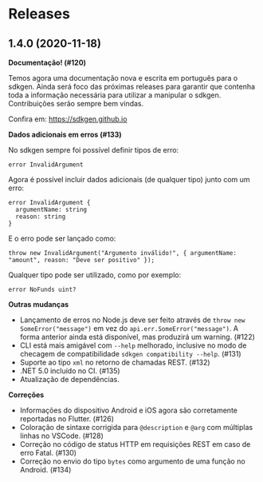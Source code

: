 # Releases

## 1.4.0 (2020-11-18)

**Documentação! (#120)**

Temos agora uma documentação nova e escrita em português para o sdkgen. Ainda será foco das próximas releases para garantir que contenha toda a informação necessária para utilizar a manipular o sdkgen. Contribuições serão sempre bem vindas.

Confira em: https://sdkgen.github.io

**Dados adicionais em erros (#133)**

No sdkgen sempre foi possível definir tipos de erro:

```
error InvalidArgument
```

Agora é possível incluir dados adicionais (de qualquer tipo) junto com um erro:

```
error InvalidArgument {
  argumentName: string
  reason: string
}
```

E o erro pode ser lançado como:

```
throw new InvalidArgument("Argumento inválido!", { argumentName: "amount", reason: "Deve ser positivo" });
```

Qualquer tipo pode ser utilizado, como por exemplo:

```
error NoFunds uint?
```

**Outras mudanças**

- Lançamento de erros no Node.js deve ser feito através de `throw new SomeError("message")` em vez do `api.err.SomeError("message")`. A forma anterior ainda está disponível, mas produzirá um warning. (#122)
- CLI está mais amigável com `--help` melhorado, inclusive no modo de checagem de compatibilidade `sdkgen compatibility --help`. (#131)
- Suporte ao tipo `xml` no retorno de chamadas REST. (#132)
- .NET 5.0 incluído no CI. (#135)
- Atualização de dependências.

**Correções**

- Informações do dispositivo Android e iOS agora são corretamente reportadas no Flutter. (#126)
- Coloração de sintaxe corrigida para `@description` e `@arg` com múltiplas linhas no VSCode. (#128)
- Correção no código de status HTTP em requisições REST em caso de erro Fatal. (#130)
- Correção no envio do tipo `bytes` como argumento de uma função no Android. (#134)
